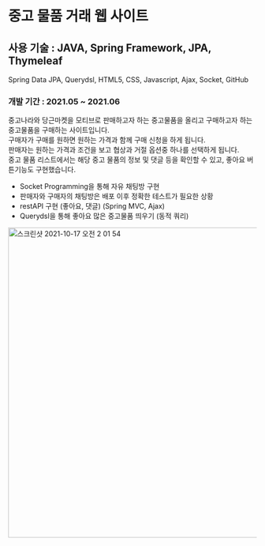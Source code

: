 # 중고 물품 거래 웹 사이트

## 사용 기술 : JAVA, Spring Framework, JPA, Thymeleaf </br>
Spring Data JPA, Querydsl, HTML5, CSS, Javascript, Ajax, Socket, GitHub

### 개발 기간 : 2021.05 ~ 2021.06 

중고나라와 당근마켓을 모티브로 판매하고자 하는 중고물품을 올리고 구매하고자 하는 중고물품을 구매하는 사이트입니다. </br>
구매자가 구매를 원하면 원하는 가격과 함께 구매 신청을 하게 됩니다. </br>
판매자는 원하는 가격과 조건을 보고 협상과 거절 옵션중 하나를 선택하게 됩니다. </br>
중고 물품 리스트에서는 해당 중고 물품의 정보 및 댓글 등을 확인할 수 있고, 좋아요 버튼기능도 구현했습니다. </br>

- Socket Programming을 통해 자유 채팅방 구현
- 판매자와 구매자의 채팅방은 배포 이후 정확한 테스트가 필요한 상황
- restAPI 구현 (좋아요, 댓글) (Spring MVC, Ajax)
- Querydsl을 통해 좋아요 많은 중고물품 띄우기 (동적 쿼리)

<img width="628" alt="스크린샷 2021-10-17 오전 2 01 54" src="https://user-images.githubusercontent.com/33217033/137596017-c7554c46-37bb-4d3d-815c-88937cd36b00.png">


